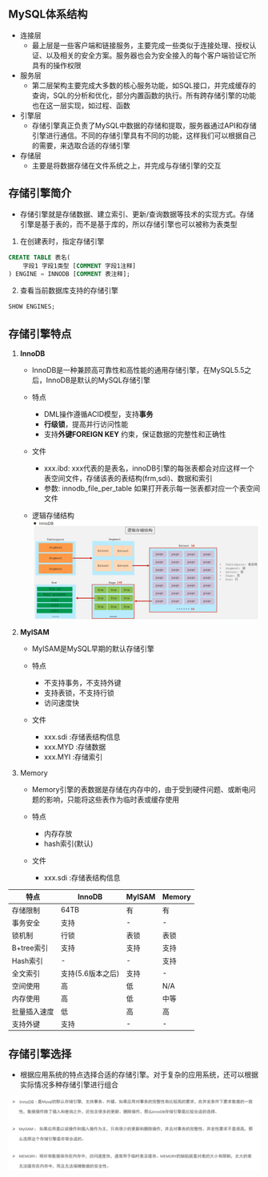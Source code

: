 ## MySQL体系结构
* 连接层
    * 最上层是一些客户端和链接服务，主要完成一些类似于连接处理、授权认证、以及相关的安全方案。服务器也会为安全接入的每个客户端验证它所具有的操作权限
* 服务层
    * 第二层架构主要完成大多数的核心服务功能，如SQL接口，并完成缓存的查询，SQL的分析和优化，部分内置函数的执行。所有跨存储引擎的功能也在这一层实现，如过程、函数
* 引擎层
    * 存储引擎真正负责了MySQL中数据的存储和提取，服务器通过API和存储引擎进行通信。不同的存储引擎具有不同的功能，这样我们可以根据自己的需要，来选取合适的存储引擎
* 存储层
    * 主要是将数据存储在文件系统之上，并完成与存储引擎的交互


## 存储引擎简介
* 存储引擎就是存储数据、建立索引、更新/查询数据等技术的实现方式。存储引擎是基于表的，而不是基于库的，所以存储引擎也可以被称为表类型


1. 在创建表时，指定存储引擎
```SQL
CREATE TABLE 表名(
    字段1 字段1类型 [COMMENT 字段1注释]
) ENGINE = INNODB [COMMENT 表注释];
```

2. 查看当前数据库支持的存储引擎
```SQL
SHOW ENGINES;
```


## 存储引擎特点

1. **InnoDB**
    * InnoDB是一种兼顾高可靠性和高性能的通用存储引擎，在MySQL5.5之后，InnoDB是默认的MySQL存储引擎
  
    * 特点
        * DML操作遵循ACID模型，支持**事务**
        * **行级锁**，提高并行访问性能
        * 支持**外键FOREIGN KEY** 约束，保证数据的完整性和正确性
    
    * 文件
        * xxx.ibd: xxx代表的是表名，innoDB引擎的每张表都会对应这样一个表空间文件，存储该表的表结构(frm,sdi)、数据和索引
        * 参数: innodb_file_per_table 如果打开表示每一张表都对应一个表空间文件


    * 逻辑存储结构
         ![alt text](image.png)


2. **MyISAM**
    * MyISAM是MySQL早期的默认存储引擎

    * 特点
        * 不支持事务，不支持外键
        * 支持表锁，不支持行锁
        * 访问速度快

    * 文件
        * xxx.sdi :存储表结构信息
        * xxx.MYD :存储数据
        * xxx.MYI :存储索引

3. Memory
    * Memory引擎的表数据是存储在内存中的，由于受到硬件问题、或断电问题的影响，只能将这些表作为临时表或缓存使用

    * 特点
        * 内存存放
        * hash索引(默认)
    * 文件
        * xxx.sdi :存储表结构信息


|特点|InnoDB|MyISAM|Memory|
|---|------|-------|------|
|存储限制|64TB|有|有|
|事务安全|支持|-|-|
|锁机制|行锁|表锁|表锁|
|B+tree索引|支持|支持|支持|
|Hash索引|-|-|支持|
|全文索引|支持(5.6版本之后)|支持|-|
|空间使用|高|低|N/A|
|内存使用|高|低|中等|
|批量插入速度|低|高|高|
|支持外键|支持|-|-|



## 存储引擎选择
* 根据应用系统的特点选择合适的存储引擎。对于复杂的应用系统，还可以根据实际情况多种存储引擎进行组合

 ![alt text](image-1.png)



